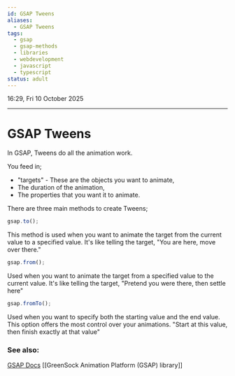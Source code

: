 ```yaml
---
id: GSAP Tweens
aliases:
  - GSAP Tweens
tags:
  - gsap
  - gsap-methods
  - libraries
  - webdevelopment
  - javascript
  - typescript
status: adult
---
```


16:29, Fri 10 October 2025

---

# GSAP Tweens

In GSAP, Tweens do all the animation work.

You feed in;

- "targets" - These are the objects you want to animate,
- The duration of the animation,
- The properties that you want it to animate.

There are three main methods to create Tweens;

```jsx
gsap.to();
```

This method is used when you want to animate the target from the current value to
a specified value.
It's like telling the target, "You are here, move over there."

```jsx
gsap.from();
```

Used when you want to animate the target from a specified value to the current
value.
It's like telling the target, "Pretend you were there, then settle here"

```jsx
gsap.fromTo();
```

Used when you want to specify both the starting value and the end value. This
option offers the most control over your animations.
"Start at this value, then finish exactly at that value"

### See also:

[GSAP Docs](https://gsap.com/docs/v3/GSAP/Tween)
[[GreenSock Animation Platform (GSAP) library]]
